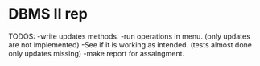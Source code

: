 # DBMS II rep
TODOS:  -write updates methods.
	-run operations in menu. (only updates are not implemented)
	-See if it is working as intended. (tests almost done only updates missing)
	-make report for assaingment.


